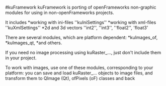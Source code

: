 ﻿#kuFramework
kuFramework is porting of openFrameworks non-graphic modules for using in non-openFrameworks projects.

It includes 
*working with ini-files ''kuIniSettings''
*working with xml-files ''kuXmlSettings''
*2d and 3d vectors ''int2'', ''int3'', ''float2'', 'float3'


There are several modules, which are platform dependent:
*kuImages_of,
*kuImages_qt,
*and others.

If you need no image processing using kuRaster_..., just don't include them in your project.

To work with images, use one of these modules, corresponding to your platform:
you can save and load kuRaster_... objects to image files, and transform them 
to QImage (Qt), ofPixels (oF) classes and back
